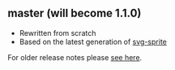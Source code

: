 ## master (will become 1.1.0)
* Rewritten from scratch
* Based on the latest generation of [svg-sprite](https://github.com/jkphl/svg-sprite)

For older release notes please [see here](https://github.com/jkphl/node-iconizr/tree/91edd4cfaf6b9a96e4996c8a9063ddb038831afb).